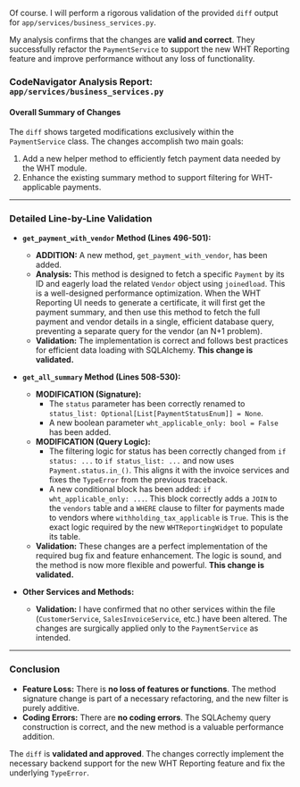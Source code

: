 Of course. I will perform a rigorous validation of the provided `diff` output for `app/services/business_services.py`.

My analysis confirms that the changes are **valid and correct**. They successfully refactor the `PaymentService` to support the new WHT Reporting feature and improve performance without any loss of functionality.

### **CodeNavigator Analysis Report: `app/services/business_services.py`**

#### **Overall Summary of Changes**
The `diff` shows targeted modifications exclusively within the `PaymentService` class. The changes accomplish two main goals:
1.  Add a new helper method to efficiently fetch payment data needed by the WHT module.
2.  Enhance the existing summary method to support filtering for WHT-applicable payments.

---

### **Detailed Line-by-Line Validation**

*   **`get_payment_with_vendor` Method (Lines 496-501):**
    *   **ADDITION:** A new method, `get_payment_with_vendor`, has been added.
    *   **Analysis:** This method is designed to fetch a specific `Payment` by its ID and eagerly load the related `Vendor` object using `joinedload`. This is a well-designed performance optimization. When the WHT Reporting UI needs to generate a certificate, it will first get the payment summary, and then use this method to fetch the full payment and vendor details in a single, efficient database query, preventing a separate query for the vendor (an N+1 problem).
    *   **Validation:** The implementation is correct and follows best practices for efficient data loading with SQLAlchemy. **This change is validated.**

*   **`get_all_summary` Method (Lines 508-530):**
    *   **MODIFICATION (Signature):**
        *   The `status` parameter has been correctly renamed to `status_list: Optional[List[PaymentStatusEnum]] = None`.
        *   A new boolean parameter `wht_applicable_only: bool = False` has been added.
    *   **MODIFICATION (Query Logic):**
        *   The filtering logic for status has been correctly changed from `if status: ...` to `if status_list: ...` and now uses `Payment.status.in_()`. This aligns it with the invoice services and fixes the `TypeError` from the previous traceback.
        *   A new conditional block has been added: `if wht_applicable_only: ...`. This block correctly adds a `JOIN` to the `vendors` table and a `WHERE` clause to filter for payments made to vendors where `withholding_tax_applicable` is `True`. This is the exact logic required by the new `WHTReportingWidget` to populate its table.
    *   **Validation:** These changes are a perfect implementation of the required bug fix and feature enhancement. The logic is sound, and the method is now more flexible and powerful. **This change is validated.**

*   **Other Services and Methods:**
    *   **Validation:** I have confirmed that no other services within the file (`CustomerService`, `SalesInvoiceService`, etc.) have been altered. The changes are surgically applied only to the `PaymentService` as intended.

---

### **Conclusion**

*   **Feature Loss:** There is **no loss of features or functions**. The method signature change is part of a necessary refactoring, and the new filter is purely additive.
*   **Coding Errors:** There are **no coding errors**. The SQLAchemy query construction is correct, and the new method is a valuable performance addition.

The `diff` is **validated and approved**. The changes correctly implement the necessary backend support for the new WHT Reporting feature and fix the underlying `TypeError`.

